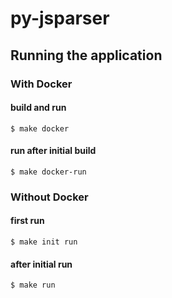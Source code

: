 # py-jsparser

## Running the application

### With Docker

#### build and run
```shell
$ make docker
```
#### run after initial build
```shell
$ make docker-run
```

### Without Docker

#### first run
```shell
$ make init run
```

#### after initial run
```shell
$ make run
```
